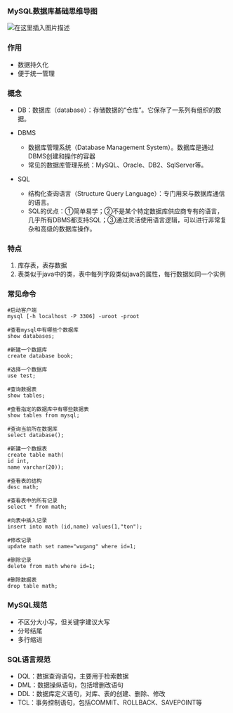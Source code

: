 ### MySQL数据库基础思维导图

![在这里插入图片描述](https://imagebag.oss-cn-chengdu.aliyuncs.com/img/20200629175718971.png)

### 作用

- 数据持久化
- 便于统一管理

### 概念

- DB：数据库（database）：存储数据的“仓库”。它保存了一系列有组织的数据。

- DBMS
  - 数据库管理系统（Database Management System）。数据库是通过DBMS创建和操作的容器
  - 常见的数据库管理系统：MySQL、Oracle、DB2、SqlServer等。
- SQL
  - 结构化查询语言（Structure Query Language）：专门用来与数据库通信的语言。
  - SQL的优点：①简单易学；②不是某个特定数据库供应商专有的语言，几乎所有DBMS都支持SQL；③通过灵活使用语言逻辑，可以进行非常复杂和高级的数据库操作。

### 特点

1. 库存表，表存数据
2. 表类似于java中的类，表中每列字段类似java的属性，每行数据如同一个实例

### 常见命令

```mysql
#启动客户端
mysql [-h localhost -P 3306] -uroot -proot

#查看mysql中有哪些个数据库
show databases;

#新建一个数据库
create database book;

#选择一个数据库
use test;

#查询数据表
show tables;

#查看指定的数据库中有哪些数据表
show tables from mysql;

#查询当前所在数据库
select database();

#新建一个数据表
create table math(
id int,
name varchar(20));

#查看表的结构
desc math;

#查看表中的所有记录
select * from math;

#向表中插入记录
insert into math (id,name) values(1,"ton");

#修改记录
update math set name="wugang" where id=1;

#删除记录
delete from math where id=1;

#删除数据表
drop table math;
```

### MySQL规范

- 不区分大小写，但关键字建议大写
- 分号结尾
- 多行缩进

### SQL语言规范

- DQL：数据查询语句，主要用于检索数据
- DML：数据操纵语句，包括增删改语句
- DDL：数据库定义语句，对库、表的创建、删除、修改
- TCL：事务控制语句，包括COMMIT、ROLLBACK、SAVEPOINT等

